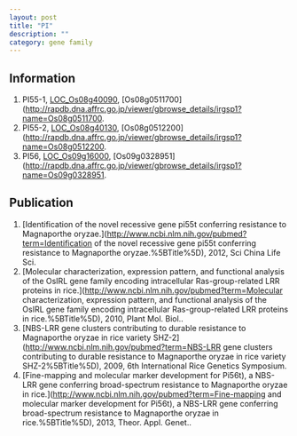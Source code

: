 ```yaml
---
layout: post
title: "PI"
description: ""
category: gene family
---
```


## Information
1. PI55-1, [LOC_Os08g40090](http://rice.plantbiology.msu.edu/cgi-bin/ORF_infopage.cgi?orf=LOC_Os08g40090), [Os08g0511700](http://rapdb.dna.affrc.go.jp/viewer/gbrowse_details/irgsp1?name=Os08g0511700.
2. PI55-2, [LOC_Os08g40130](http://rice.plantbiology.msu.edu/cgi-bin/ORF_infopage.cgi?orf=LOC_Os08g40130), [Os08g0512200](http://rapdb.dna.affrc.go.jp/viewer/gbrowse_details/irgsp1?name=Os08g0512200.
3. PI56, [LOC_Os09g16000](http://rice.plantbiology.msu.edu/cgi-bin/ORF_infopage.cgi?orf=LOC_Os09g16000), [Os09g0328951](http://rapdb.dna.affrc.go.jp/viewer/gbrowse_details/irgsp1?name=Os09g0328951.

## Publication
1. [Identification of the novel recessive gene pi55t conferring resistance to Magnaporthe oryzae.](http://www.ncbi.nlm.nih.gov/pubmed?term=Identification of the novel recessive gene pi55t conferring resistance to Magnaporthe oryzae.%5BTitle%5D), 2012, Sci China Life Sci.
2. [Molecular characterization, expression pattern, and functional analysis of the OsIRL gene family encoding intracellular Ras-group-related LRR proteins in rice.](http://www.ncbi.nlm.nih.gov/pubmed?term=Molecular characterization, expression pattern, and functional analysis of the OsIRL gene family encoding intracellular Ras-group-related LRR proteins in rice.%5BTitle%5D), 2010, Plant Mol. Biol..
3. [NBS-LRR gene clusters contributing to durable resistance to Magnaporthe oryzae in rice variety SHZ-2](http://www.ncbi.nlm.nih.gov/pubmed?term=NBS-LRR gene clusters contributing to durable resistance to Magnaporthe oryzae in rice variety SHZ-2%5BTitle%5D), 2009, 6th International Rice Genetics Symposium.
4. [Fine-mapping and molecular marker development for Pi56t), a NBS-LRR gene conferring broad-spectrum resistance to Magnaporthe oryzae in rice.](http://www.ncbi.nlm.nih.gov/pubmed?term=Fine-mapping and molecular marker development for Pi56t), a NBS-LRR gene conferring broad-spectrum resistance to Magnaporthe oryzae in rice.%5BTitle%5D), 2013, Theor. Appl. Genet..


